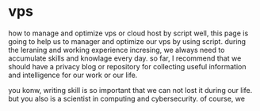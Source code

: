 # vps
how to manage and optimize vps or cloud host by script
well, this page is going to help us to manager and optimize our vps by using script. during the leraning and working experience incresing, 
we always need to accumulate skills and knowlage every day. so far, I recommend that we should have a privacy blog or repository for collecting
useful information and intelligence for our work or our life.

you konw, writing skill is so important that we can not lost it during our life. but you also is a scientist in computing and cybersecurity.
of course, we 
